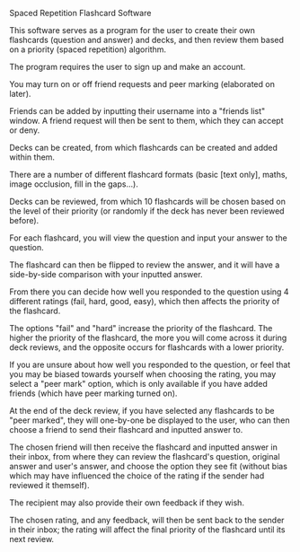 Spaced Repetition Flashcard Software

This software serves as a program for the user to create their own flashcards (question and answer) and decks, and then review them based on a priority (spaced repetition) algorithm.

The program requires the user to sign up and make an account.

You may turn on or off friend requests and peer marking (elaborated on later). 

Friends can be added by inputting their username into a "friends list" window. A friend request will then be sent to them, which they can accept or deny. 

Decks can be created, from which flashcards can be created and added within them.

There are a number of different flashcard formats (basic [text only], maths, image occlusion, fill in the gaps...).

Decks can be reviewed, from which 10 flashcards will be chosen based on the level of their priority (or randomly if the deck has never been reviewed before).

For each flashcard, you will view the question and input your answer to the question.

The flashcard can then be flipped to review the answer, and it will have a side-by-side comparison with your inputted answer.

From there you can decide how well you responded to the question using 4 different ratings (fail, hard, good, easy), which then affects the priority of the flashcard.

The options "fail" and "hard" increase the priority of the flashcard. The higher the priority of the flashcard, the more you will come across it during deck reviews, and the opposite occurs for flashcards with a lower priority. 

If you are unsure about how well you responded to the question, or feel that you may be biased towards yourself when choosing the rating, you may select a "peer mark" option, which is only available if you have added friends (which have peer marking turned on).

At the end of the deck review, if you have selected any flashcards to be "peer marked", they will one-by-one be displayed to the user, who can then choose a friend to send their flashcard and inputted answer to. 

The chosen friend will then receive the flashcard and inputted answer in their inbox, from where they can review the flashcard's question, original answer and user's answer, and choose the option they see fit (without bias which may have influenced the choice of the rating if the sender had reviewed it themself).

The recipient may also provide their own feedback if they wish.

The chosen rating, and any feedback, will then be sent back to the sender in their inbox; the rating will affect the final priority of the flashcard until its next review. 
